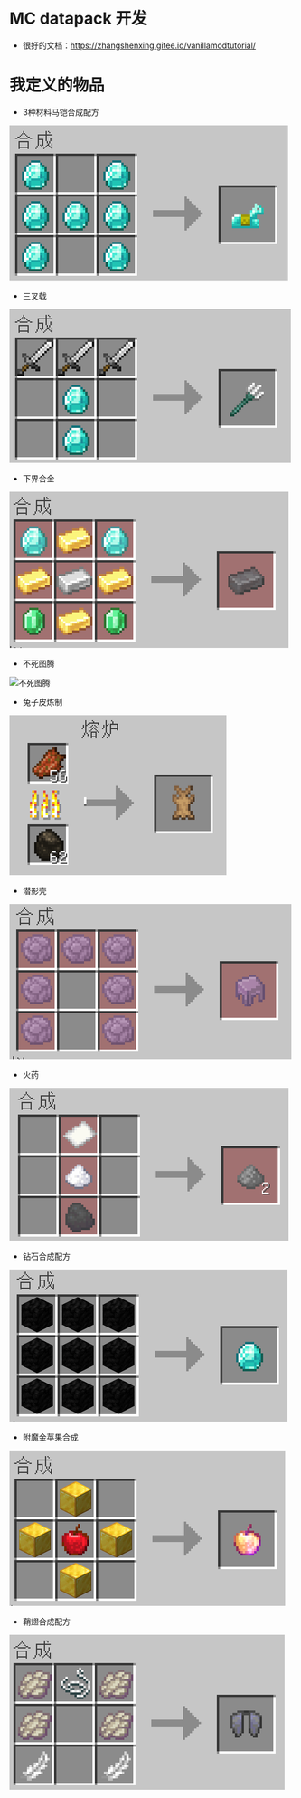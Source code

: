 # MC datapack 开发

- 很好的文档：https://zhangshenxing.gitee.io/vanillamodtutorial/


# 我定义的物品


- 3种材料马铠合成配方

![3种材料马铠合成配方](pngs/001.png)

- 三叉戟

![三叉戟](pngs/002.png)

- 下界合金

![下界合金](pngs/003.png)

- 不死图腾

![不死图腾](ping/004.png)

- 兔子皮炼制

![兔子皮炼制](pngs/005.png)

- 潜影壳

![潜影壳](pngs/006.png)

- 火药

![火药](pngs/007.png)

- 钻石合成配方

![钻石合成配方](pngs/008.png)

- 附魔金苹果合成

![附魔金苹果合成](pngs/009.png)

- 鞘翅合成配方

![鞘翅合成配方](pngs/010.png)



